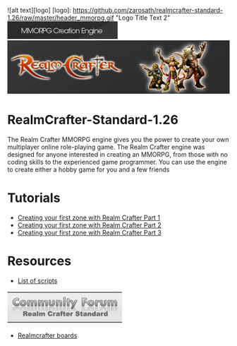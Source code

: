 ![alt text][logo]
[logo]: https://github.com/zarosath/realmcrafter-standard-1.26/raw/master/header_mmorpg.gif "Logo Title Text 2"
![Screenshot](header_mmorpg.gif)
![Screenshot](header_bg.jpg)


# RealmCrafter-Standard-1.26
The Realm Crafter MMORPG engine gives you the power to create your own multiplayer online role-playing game. The Realm Crafter engine was designed for anyone interested in creating an MMORPG, from those with no coding skills to the experienced game programmer. You can use the engine to create either a hobby game for you and a few friends

# Tutorials
* [Creating your first zone with Realm Crafter Part 1](https://www.youtube.com/watch?v=34yv0kRKIuw)
* [Creating your first zone with Realm Crafter Part 2](https://www.youtube.com/watch?v=lZeEsDm466E)
* [Creating your first zone with Realm Crafter Part 3](https://www.youtube.com/watch?v=Ivm4cVlZe0g)



# Resources

* [List of scripts](http://realmcrafter.boards.net/thread/22/list-scripts?page=1&scrollTo=40)



![Screenshot](logo.gif)

* [Realmcrafter boards](http://realmcrafter.boards.net/)
